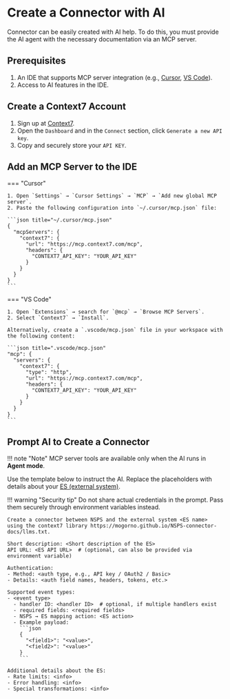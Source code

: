 # Create a Connector with AI

Connector can be easily created with AI help. To do this, you must provide the AI agent with the necessary documentation via an MCP server.

## Prerequisites

1. An IDE that supports MCP server integration (e.g., [Cursor][cursor], [VS Code][vs-code]).
2. Access to AI features in the IDE.

## Create a Context7 Account

1. Sign up at [Context7][context7].
2. Open the `Dashboard` and in the `Connect` section, click `Generate a new API key`.  
3. Copy and securely store your `API KEY`.

## Add an MCP Server to the IDE

=== "Cursor"

    1. Open `Settings` → `Cursor Settings` → `MCP` → `Add new global MCP server`.
    2. Paste the following configuration into `~/.cursor/mcp.json` file:

    ```json title="~/.cursor/mcp.json"
    {
      "mcpServers": {
        "context7": {
          "url": "https://mcp.context7.com/mcp",
          "headers": {
            "CONTEXT7_API_KEY": "YOUR_API_KEY"
          }
        }
      }
    }
    ```

=== "VS Code"

    1. Open `Extensions` → search for `@mcp` → `Browse MCP Servers`.
    2. Select `Context7` → `Install`.

    Alternatively, create a `.vscode/mcp.json` file in your workspace with the following content:

    ```json title=".vscode/mcp.json"
    "mcp": {
      "servers": {
        "context7": {
          "type": "http",
          "url": "https://mcp.context7.com/mcp",
          "headers": {
            "CONTEXT7_API_KEY": "YOUR_API_KEY"
          }
        }
      }
    }
    ```

## Prompt AI to Create a Connector

!!! note "Note"
    MCP server tools are available only when the AI runs in **Agent mode**.

Use the template below to instruct the AI. Replace the placeholders with details about your [ES (external system)][external-system].

!!! warning "Security tip"
    Do not share actual credentials in the prompt. Pass them securely through environment variables instead.

```prompt title="Prompt template"
Create a connector between NSPS and the external system <ES name> using the context7 library https://mogorno.github.io/NSPS-connector-docs/llms.txt.

Short description: <Short description of the ES>
API URL: <ES API URL>  # (optional, can also be provided via environment variable)

Authentication:
- Method: <auth type, e.g., API key / OAuth2 / Basic>
- Details: <auth field names, headers, tokens, etc.>

Supported event types:
- <event type>
  - handler ID: <handler ID>  # optional, if multiple handlers exist
  - required fields: <required fields>
  - NSPS → ES mapping action: <ES action>
  - Example payload:
    ```json
    {
      "<field1>": "<value>",
      "<field2>": "<value>"
    }
    ```

Additional details about the ES:
- Rate limits: <info>
- Error handling: <info>
- Special transformations: <info>
```

<!-- References -->
[cursor]: https://cursor.com/download
[vs-code]: https://code.visualstudio.com/download
[context7]: https://context7.com/

[external-system]: NSPS/nsps-overview.md#external-network-system